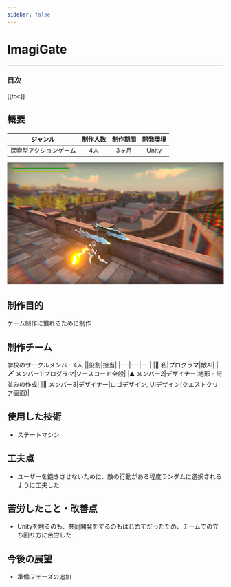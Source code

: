 ```yaml
---
sidebar: false
---
```


# ImagiGate

---
### 目次
[[toc]]

## 概要
|ジャンル|制作人数|制作期間|開発環境|
|:---:|:---:|:---:|:---:|
|探索型アクションゲーム|4人|3ヶ月|Unity|
![ImagiGate](../.vuepress/public/imgs/home/Vue-ImagiGate.png)

## 制作目的
ゲーム制作に慣れるために制作

## 制作チーム
学校のサークルメンバー4人
||役割|担当|
|---|---|---|
|🐧 私|プログラマ|敵AI|
|🗡️ メンバー1|プログラマ|ソースコード全般|
|⛰️ メンバー2|デザイナー|地形・街並みの作成|
|🌿 メンバー3|デザイナー|ロゴデザイン, UIデザイン(クエストクリア画面)|

## 使用した技術
- ステートマシン

## 工夫点
- ユーザーを飽きさせないために、敵の行動がある程度ランダムに選択されるように工夫した

## 苦労したこと・改善点
- Unityを触るのも、共同開発をするのもはじめてだったため、チームでの立ち回り方に苦労した

## 今後の展望
- 準備フェーズの追加